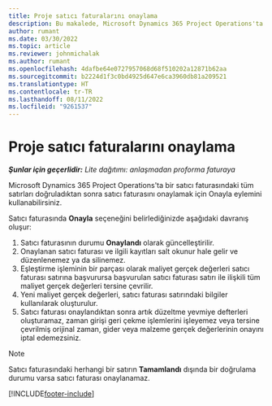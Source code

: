 ```yaml
---
title: Proje satıcı faturalarını onaylama
description: Bu makalede, Microsoft Dynamics 365 Project Operations'ta proje satıcı faturasının nasıl onaylanacağı ve proje satıcı faturasının onaylanmasının finansal etkisi açıklanmaktadır.
author: rumant
ms.date: 03/30/2022
ms.topic: article
ms.reviewer: johnmichalak
ms.author: rumant
ms.openlocfilehash: 4dafbe64e0727957068d68f510202a12871b62aa
ms.sourcegitcommit: b2224d1f3c0bd4925d647e6ca3960db81a209521
ms.translationtype: HT
ms.contentlocale: tr-TR
ms.lasthandoff: 08/11/2022
ms.locfileid: "9261537"
---
```

# <a name="confirm-a-project-vendor-invoice"></a>Proje satıcı faturalarını onaylama

_**Şunlar için geçerlidir:** Lite dağıtımı: anlaşmadan proforma faturaya_

Microsoft Dynamics 365 Project Operations'ta bir satıcı faturasındaki tüm satırları doğruladıktan sonra satıcı faturasını onaylamak için Onayla eylemini kullanabilirsiniz.

Satıcı faturasında **Onayla** seçeneğini belirlediğinizde aşağıdaki davranış oluşur:

1. Satıcı faturasının durumu **Onaylandı** olarak güncelleştirilir.
2. Onaylanan satıcı faturası ve ilgili kayıtları salt okunur hale gelir ve düzenlenemez ya da silinemez.
3. Eşleştirme işleminin bir parçası olarak maliyet gerçek değerleri satıcı faturası satırına başvurursa başvurulan satıcı faturası satırı ile ilişkili tüm maliyet gerçek değerleri tersine çevrilir.
4. Yeni maliyet gerçek değerleri, satıcı faturası satırındaki bilgiler kullanılarak oluşturulur.
5. Satıcı faturası onaylandıktan sonra artık düzeltme yevmiye defterleri oluşturamaz, zaman girişi geri çekme işlemlerini işleyemez veya tersine çevrilmiş orijinal zaman, gider veya malzeme gerçek değerlerinin onayını iptal edemezsiniz.

> [!NOTE]
> Satıcı faturasındaki herhangi bir satırın **Tamamlandı** dışında bir doğrulama durumu varsa satıcı faturası onaylanamaz.

[!INCLUDE[footer-include](../../includes/footer-banner.md)]
